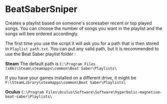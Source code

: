 # BeatSaberSniper

Creates a playlist based on someone's scoresaber recent or top played songs.
You can choose the number of songs you want in the playlist and the songs will bee ordered accordingly.

The first time you use the script it will ask you for a path that is then stored in `Playlist path.txt`. You can put any valid path, but it is recommended to use the Beat Saber playlist folder :

**Steam**
The default path is
`C:\Program Files (x86)\Steam\steamapps\common\Beat Saber\Playlists\`

If you have your games installed on a different drive, it might be
`F:\SteamLibrary\steamapps\common\Beat Saber\Playlists\`

**Oculus**
`C:\Program Files\Oculus\Software\Software\hyperbolic-magnetism-beat-saber\Playlists\`
